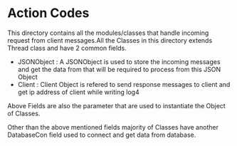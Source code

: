 # Action Codes

This directory contains all the modules/classes that handle incoming request from client messages.All the Classes in this directory extends Thread class and have 2 common fields.
* JSONObject : A JSONObject is used to store the incoming messages and get the data from that will be required to process from this JSON Object
* Client : Client Object is refered to send response messages to client and get ip address of client while writing log4

Above Fields are also the parameter that are used to instantiate the Object of Classes.

Other than the above mentioned fields majority of Classes have another DatabaseCon field used to connect and get data from database.